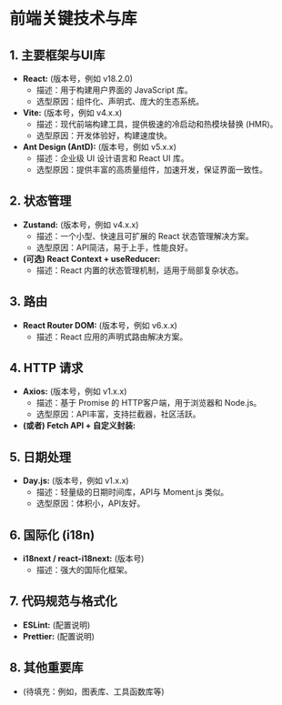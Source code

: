 # 前端关键技术与库

## 1. 主要框架与UI库

- **React:** (版本号，例如 v18.2.0)
  - 描述：用于构建用户界面的 JavaScript 库。
  - 选型原因：组件化、声明式、庞大的生态系统。
- **Vite:** (版本号，例如 v4.x.x)
  - 描述：现代前端构建工具，提供极速的冷启动和热模块替换 (HMR)。
  - 选型原因：开发体验好，构建速度快。
- **Ant Design (AntD):** (版本号，例如 v5.x.x)
  - 描述：企业级 UI 设计语言和 React UI 库。
  - 选型原因：提供丰富的高质量组件，加速开发，保证界面一致性。

## 2. 状态管理

- **Zustand:** (版本号，例如 v4.x.x)
  - 描述：一个小型、快速且可扩展的 React 状态管理解决方案。
  - 选型原因：API简洁，易于上手，性能良好。
- **(可选) React Context + useReducer:**
  - 描述：React 内置的状态管理机制，适用于局部复杂状态。

## 3. 路由

- **React Router DOM:** (版本号，例如 v6.x.x)
  - 描述：React 应用的声明式路由解决方案。

## 4. HTTP 请求

- **Axios:** (版本号，例如 v1.x.x)
  - 描述：基于 Promise 的 HTTP客户端，用于浏览器和 Node.js。
  - 选型原因：API丰富，支持拦截器，社区活跃。
- **(或者) Fetch API + 自定义封装:**

## 5. 日期处理

- **Day.js:** (版本号，例如 v1.x.x)
  - 描述：轻量级的日期时间库，API与 Moment.js 类似。
  - 选型原因：体积小，API友好。

## 6. 国际化 (i18n)

- **i18next / react-i18next:** (版本号)
  - 描述：强大的国际化框架。

## 7. 代码规范与格式化

- **ESLint:** (配置说明)
- **Prettier:** (配置说明)

## 8. 其他重要库

- (待填充：例如，图表库、工具函数库等) 